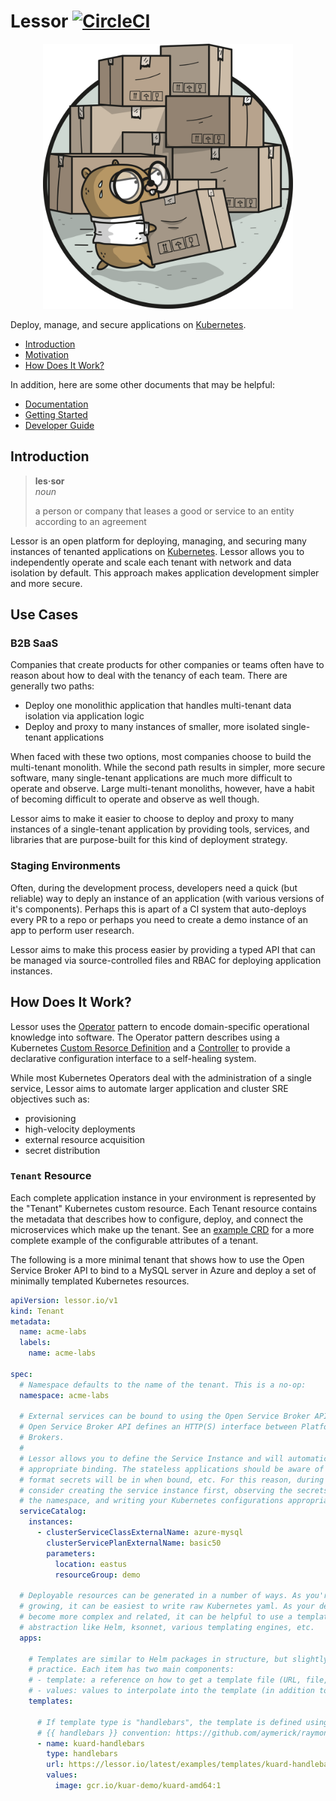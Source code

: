 # Lessor [![CircleCI](https://circleci.com/gh/lessor/lessor/tree/master.svg?style=svg&circle-token=6df998c0f2085edbc4bfeaf38e5114f990204c36)](https://circleci.com/gh/lessor/lessor/tree/master)

<p align="center">
  <img src="./docs/images/gophers/boxes.png" width="400">
</p>

Deploy, manage, and secure applications on [Kubernetes](https://kubernetes.io/).

- [Introduction](#introduction)
- [Motivation](#motivation)
- [How Does It Work?](#how-does-it-work)

In addition, here are some other documents that may be helpful:

- [Documentation](./docs/README.md)
- [Getting Started](./docs/getting-started.md)
- [Developer Guide](./docs/developer-guide.md)

## Introduction

> **les·sor** <br>
> *noun*
>
> a person or company that leases a good or service to an entity according to an agreement

Lessor is an open platform for deploying, managing, and securing many instances of tenanted applications on [Kubernetes](https://kubernetes.io/). Lessor allows you to independently operate and scale each tenant with network and data isolation by default. This approach makes application development simpler and more secure.

## Use Cases

### B2B SaaS

Companies that create products for other companies or teams often have to reason about how to deal with the tenancy of each team. There are generally two paths:

- Deploy one monolithic application that handles multi-tenant data isolation via application logic
- Deploy and proxy to many instances of smaller, more isolated single-tenant applications

When faced with these two options, most companies choose to build the multi-tenant monolith. While the second path results in simpler, more secure software, many single-tenant applications are much more difficult to operate and observe. Large multi-tenant monoliths, however, have a habit of becoming difficult to operate and observe as well though.

Lessor aims to make it easier to choose to deploy and proxy to many instances of a single-tenant application by providing tools, services, and libraries that are purpose-built for this kind of deployment strategy.

### Staging Environments

Often, during the development process, developers need a quick (but reliable) way to deply an instance of an application (with various versions of it's components). Perhaps this is apart of a CI system that auto-deploys every PR to a repo or perhaps you need to create a demo instance of an app to perform user research.

Lessor aims to make this process easier by providing a typed API that can be managed via source-controlled files and RBAC for deploying application instances.

## How Does It Work?

Lessor uses the [Operator](https://coreos.com/blog/introducing-operators.html) pattern to encode domain-specific operational knowledge into software. The Operator pattern describes using a Kubernetes [Custom Resorce Definition](https://kubernetes.io/docs/concepts/api-extension/custom-resources/) and a [Controller](https://github.com/kubernetes/community/blob/master/contributors/devel/controllers.md) to provide a declarative configuration interface to a self-healing system.

While most Kubernetes Operators deal with the administration of a single service, Lessor aims to automate larger application and cluster SRE objectives such as:

- provisioning
- high-velocity deployments
- external resource acquisition
- secret distribution

### `Tenant` Resource

Each complete application instance in your environment is represented by the "Tenant" Kubernetes custom resource. Each Tenant resource contains the metadata that describes how to configure, deploy, and connect the microservices which make up the tenant. See an [example CRD](./examples/crd.yaml) for a more complete example of the configurable attributes of a tenant.

The following is a more minimal tenant that shows how to use the Open Service Broker API to bind to a MySQL server in Azure and deploy a set of minimally templated Kubernetes resources.

```yaml
apiVersion: lessor.io/v1
kind: Tenant
metadata:
  name: acme-labs
  labels:
    name: acme-labs

spec:
  # Namespace defaults to the name of the tenant. This is a no-op:
  namespace: acme-labs

  # External services can be bound to using the Open Service Broker API. The
  # Open Service Broker API defines an HTTP(S) interface between Platforms and Service
  # Brokers.
  #
  # Lessor allows you to define the Service Instance and will automatically create the
  # appropriate binding. The stateless applications should be aware of things like what
  # format secrets will be in when bound, etc. For this reason, during development,
  # consider creating the service instance first, observing the secrets that are put in
  # the namespace, and writing your Kubernetes configurations appropriately.
  serviceCatalog:
    instances:
      - clusterServiceClassExternalName: azure-mysql
        clusterServicePlanExternalName: basic50
        parameters:
          location: eastus
          resourceGroup: demo

  # Deployable resources can be generated in a number of ways. As you're
  # growing, it can be easiest to write raw Kubernetes yaml. As your deployments
  # become more complex and related, it can be helpful to use a templating
  # abstraction like Helm, ksonnet, various templating engines, etc.
  apps:

    # Templates are similar to Helm packages in structure, but slightly simpler in
    # practice. Each item has two main components:
    # - template: a reference on how to get a template file (URL, file, secret, etc)
    # - values: values to interpolate into the template (in addition to defaults)
    templates:

      # If template type is "handlebars", the template is defined using the
      # {{ handlebars }} convention: https://github.com/aymerick/raymond
      - name: kuard-handlebars
        type: handlebars
        url: https://lessor.io/latest/examples/templates/kuard-handlebars.yaml
        values:
          image: gcr.io/kuar-demo/kuard-amd64:1
```

